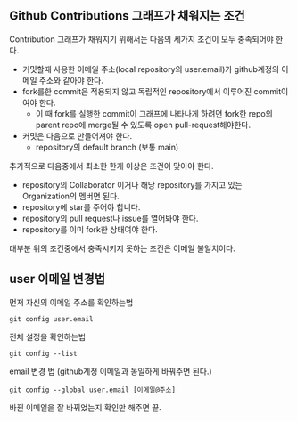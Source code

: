 ## Github Contributions 그래프가 채워지는 조건

Contribution 그래프가 채워지기 위해서는 다음의 세가지 조건이 모두 충족되어야 한다.

- 커밋할때 사용한 이메일 주소(local repository의 user.email)가 github계정의 이메일 주소와 같아야 한다.
- fork를한 commit은 적용되지 않고 독립적인 repository에서 이루어진 commit이여야 한다.
  - 이 때 fork를 실행한 commit이 그래프에 나타나게 하려면 fork한 repo의 parent repo에 merge될 수 있도록 open pull-request해야한다.
- 커밋은 다음으로 만들어져야 한다.
  - repository의 default branch (보통 main)


추가적으로 다음중에서 최소한 한개 이상은 조건이 맞아야 한다.

- repository의 Collaborator 이거나 해당 repository를 가지고 있는 Organization의 멤버면 된다.
- repository에 star를 주어야 합니다.
- repository의 pull request나 issue를 열어봐야 한다.
- repository를 이미 fork한 상태여야 한다.

대부분 위의 조건중에서 충족시키지 못하는 조건은 이메일 불일치이다.

## user 이메일 변경법

먼저 자신의 이메일 주소를 확인하는법

```null
git config user.email
```



전체 설정을 확인하는법

```
git config --list
```



email 변경 법 (github계정 이메일과 동일하게 바꿔주면 된다.)

```null
git config --global user.email [이메일@주소]
```

바뀐 이메일을 잘 바뀌었는지 확인만 해주면 끝.